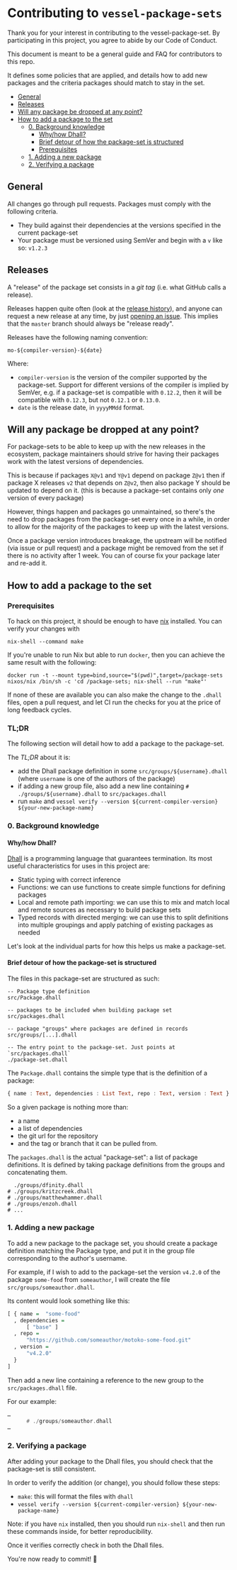 # Contributing to `vessel-package-sets`

Thank you for your interest in contributing to the vessel-package-set. By participating in this project, you agree to abide by our Code of Conduct.

This document is meant to be a general guide and FAQ for contributors to this repo.

It defines some policies that are applied, and details how to add new packages and the criteria packages should match to stay in the set.


- [General](#general)
- [Releases](#releases)
- [Will any package be dropped at any point?](#will-any-package-be-dropped-at-any-point)
- [How to add a package to the set](#how-to-add-a-package-to-the-set)
  - [0. Background knowledge](#0-background-knowledge)
    - [Why/how Dhall?](#whyhow-dhall)
    - [Brief detour of how the package-set is structured](#brief-detour-of-how-the-package-set-is-structured)
    - [Prerequisites](#prerequisites)
  - [1. Adding a new package](#1-adding-a-new-package)
  - [2. Verifying a package](#2-verifying-a-package)


## General

All changes go through pull requests.
Packages must comply with the following criteria.
- They build against their dependencies at the versions specified in the current package-set
- Your package must be versioned using SemVer and begin with a `v` like so: `v1.2.3`

## Releases

A "release" of the package set consists in a *git tag* (i.e. what GitHub calls a release).

Releases happen quite often (look at the [release history][releases]), and anyone can request a new release at any time, by just [opening an issue][issues].
This implies that the `master` branch should always be "release ready".

Releases have the following naming convention:
```
mo-${compiler-version}-${date}
```

Where:
- `compiler-version` is the version of the compiler supported by the package-set.
  Support for different versions of the compiler is implied by SemVer, e.g. if a package-set is compatible with `0.12.2`, then it will be compatible with `0.12.3`, but not `0.12.1` or `0.13.0`.
- `date` is the release date, in `yyyyMMdd` format.

## Will any package be dropped at any point?

For package-sets to be able to keep up with the new releases in the ecosystem, package maintainers should strive for having their packages work with the latest versions of dependencies.

This is because if packages `X@v1` and `Y@v1` depend on package `Z@v1` then if package X releases `v2` that depends on `Z@v2`, then also package Y should be updated to depend on it. (this is because a package-set contains only *one* version of every package)

However, things happen and packages go unmaintained, so there's the need to drop packages from the package-set every once in a while, in order to allow for the majority of the packages to keep up with the latest versions.

Once a package version introduces breakage, the upstream will be notified (via issue or pull request) and a package might be removed from the set if there is no activity after 1 week.
You can of course fix your package later and re-add it.

## How to add a package to the set

### Prerequisites

To hack on this project, it should be enough to have [nix](https://nixos.org/nix/download.html) installed. You can verify your changes with

    nix-shell --command make


If you're unable to run Nix but able to run `docker`, then you can achieve the same result with the following:

    docker run -t --mount type=bind,source="$(pwd)",target=/package-sets nixos/nix /bin/sh -c 'cd /package-sets; nix-shell --run "make"'

If none of these are available you can also make the change to the `.dhall` files, open a pull request, and let CI run the checks for you at the price of long feedback cycles.

### TL;DR

The following section will detail how to add a package to the package-set.

The *TL;DR* about it is:
- add the Dhall package definition in some `src/groups/${username}.dhall` (where `username` is one of the authors of the package)
- if adding a new group file, also add a new line containing `# ./groups/${username}.dhall` to `src/packages.dhall`
- run `make` and `vessel verify --version ${current-compiler-version} ${your-new-package-name}`

### 0. Background knowledge

#### Why/how Dhall?

[Dhall](https://github.com/dhall-lang/dhall-lang) is a programming language that guarantees
termination. Its most useful characteristics for uses in this project are:
* Static typing with correct inference
* Functions: we can use functions to create simple functions for defining packages
* Local and remote path importing: we can use this to mix and match local and remote sources as necessary to build package sets
* Typed records with directed merging: we can use this to split definitions into multiple groupings and apply patching of existing packages as needed

Let's look at the individual parts for how this helps us make a package-set.

#### Brief detour of how the package-set is structured

The files in this package-set are structured as such:

```
-- Package type definition
src/Package.dhall

-- packages to be included when building package set
src/packages.dhall

-- package "groups" where packages are defined in records
src/groups/[...].dhall

-- The entry point to the package-set. Just points at `src/packages.dhall`
./package-set.dhall
```

The `Package.dhall` contains the simple type that is the definition of a package:

```hs
{ name : Text, dependencies : List Text, repo : Text, version : Text }
```

So a given package is nothing more than:
- a name
- a list of dependencies
- the git url for the repository
- and the tag or branch that it can be pulled from.

The `packages.dhall` is the actual "package-set": a list of package definitions.
It is defined by taking package definitions from the groups and concatenating them.

```
  ./groups/dfinity.dhall
# ./groups/kritzcreek.dhall
# ./groups/matthewhammer.dhall
# ./groups/enzoh.dhall
# ...
```

### 1. Adding a new package

To add a new package to the package set, you should create a package definition matching the Package type, and put it in the group file corresponding to the author's username.

For example, if I wish to add to the package-set the version `v4.2.0` of the package `some-food` from `someauthor`, I will create the file `src/groups/someauthor.dhall`.

Its content would look something like this:

```hs
[ { name =  "some-food"
  , dependencies =
      [ "base" ]
  , repo =
      "https://github.com/someauthor/motoko-some-food.git"
  , version =
      "v4.2.0"
  }
]
```

Then add a new line containing a reference to the new group to the `src/packages.dhall` file.

For our example:

```hs
…
      # ./groups/someauthor.dhall
…
```


### 2. Verifying a package

After adding your package to the Dhall files, you should check that the package-set is still consistent.

In order to verify the addition (or change), you should follow these steps:
- `make`: this will format the files with `dhall`
- `vessel verify --version ${current-compiler-version} ${your-new-package-name}`

Note: if you have `nix` installed, then you should run `nix-shell` and then run these commands inside, for better reproducibility.

Once it verifies correctly check in both the Dhall files.

You're now ready to commit! 🙂

[dhall]: https://github.com/dhall-lang/dhall-haskell
[releases]: https://github.com/dfinity/vessel-package-sets/releases
[issues]: https://github.com/dfinity/vessel-package-sets/issues
[vessel]: https://github.com/dfinity/vessel
